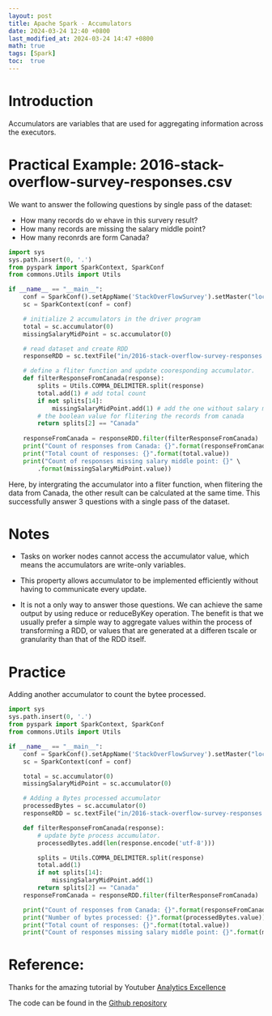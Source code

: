 ```yaml
---
layout: post
title: Apache Spark - Accumulators
date: 2024-03-24 12:40 +0800
last_modified_at: 2024-03-24 14:47 +0800
math: true
tags: [Spark]
toc:  true
---
```


# Introduction

Accumulators are variables that are used for aggregating information across the executors. 

# Practical Example: 2016-stack-overflow-survey-responses.csv

We want to answer the following questions by single pass of the dataset:
- How many records do w ehave in this survery result?
- How many records are missing the salary middle point?
- How many reconrds are form Canada?


```python
import sys
sys.path.insert(0, '.')
from pyspark import SparkContext, SparkConf
from commons.Utils import Utils

if __name__ == "__main__":
    conf = SparkConf().setAppName('StackOverFlowSurvey').setMaster("local[*]")
    sc = SparkContext(conf = conf)

    # initialize 2 accumulators in the driver program
    total = sc.accumulator(0)
    missingSalaryMidPoint = sc.accumulator(0)

    # read dataset and create RDD
    responseRDD = sc.textFile("in/2016-stack-overflow-survey-responses.csv")

    # define a fliter function and update cooresponding accumulator. 
    def filterResponseFromCanada(response):
        splits = Utils.COMMA_DELIMITER.split(response)
        total.add(1) # add total count
        if not splits[14]: 
            missingSalaryMidPoint.add(1) # add the one without salary mid point
        # the boolean value for flitering the records from canada
        return splits[2] == "Canada" 
        
    responseFromCanada = responseRDD.filter(filterResponseFromCanada)
    print("Count of responses from Canada: {}".format(responseFromCanada.count()))
    print("Total count of responses: {}".format(total.value))
    print("Count of responses missing salary middle point: {}" \
        .format(missingSalaryMidPoint.value))
```

Here, by intergrating the accumulator into a fliter function, when flitering the data from Canada, the other result can be calculated at the same time. This successfully answer 3 questions with a single pass of the dataset.

# Notes
- Tasks on worker nodes cannot access the accumulator value, which means the accumulators are write-only variables.

- This property allows accumulator to be implemented efficiently without having to communicate every update.

- It is not a only way to answer those questions. We can achieve the same output by using reduce or reduceByKey operation. The benefit is that we usually prefer a simple way to aggregate values within the process of transforming a RDD, or values that are generated at a differen tscale or granularity than that of the RDD itself.

# Practice

Adding another accumulator to count the bytee processed.

```python
import sys
sys.path.insert(0, '.')
from pyspark import SparkContext, SparkConf
from commons.Utils import Utils

if __name__ == "__main__":
    conf = SparkConf().setAppName('StackOverFlowSurvey').setMaster("local[*]")
    sc = SparkContext(conf = conf)

    total = sc.accumulator(0)
    missingSalaryMidPoint = sc.accumulator(0)

    # Adding a Bytes processed accumulator
    processedBytes = sc.accumulator(0)
    responseRDD = sc.textFile("in/2016-stack-overflow-survey-responses.csv")

    def filterResponseFromCanada(response):
        # update byte process accumulator.
        processedBytes.add(len(response.encode('utf-8')))

        splits = Utils.COMMA_DELIMITER.split(response)
        total.add(1)
        if not splits[14]:
            missingSalaryMidPoint.add(1)
        return splits[2] == "Canada"
    responseFromCanada = responseRDD.filter(filterResponseFromCanada)

    print("Count of responses from Canada: {}".format(responseFromCanada.count()))
    print("Number of bytes processed: {}".format(processedBytes.value))
    print("Total count of responses: {}".format(total.value))
    print("Count of responses missing salary middle point: {}".format(missingSalaryMidPoint.value))

```


# Reference:

Thanks for the amazing tutorial by Youtuber [Analytics Excellence](https://www.youtube.com/watch?v=W__Jk83gOyo&list=PL0hSJrxggIQr6wA8buIn1Yxu810ugGed-&index=29)

The code can be found in the [Github repository](https://github.com/yu-jinh/Apache-Spark-Playground)